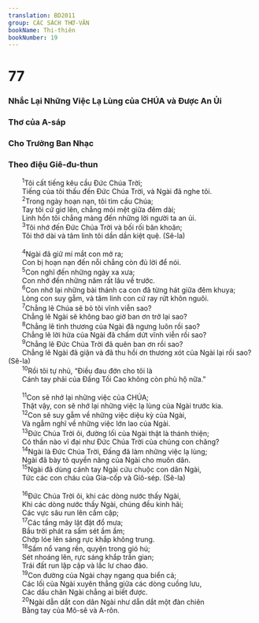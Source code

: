 ```yaml
---
translation: BD2011
group: CÁC SÁCH THƠ-VĂN
bookName: Thi-thiên 
bookNumber: 19
---
```


<div class="title"><h1>77</h1><h3>Nhắc Lại Những Việc Lạ Lùng của CHÚA và Ðược An Ủi</h3><h3>Thơ của A-sáp</h3><h3>Cho Trưởng Ban Nhạc</h3><h3>Theo điệu Giê-đu-thun</h3></div>
<span class="verse thi_77_1">  <sup>1</sup>Tôi cất tiếng kêu cầu Ðức Chúa Trời;<br/>  Tiếng của tôi thấu đến Ðức Chúa Trời, và Ngài đã nghe tôi.<br/></span>
<span class="verse thi_77_2">  <sup>2</sup>Trong ngày hoạn nạn, tôi tìm cầu Chúa;<br/>  Tay tôi cứ giơ lên, chẳng mỏi mệt giữa đêm dài;<br/>  Linh hồn tôi chẳng màng đến những lời người ta an ủi.<br/></span>
<span class="verse thi_77_3">  <sup>3</sup>Tôi nhớ đến Ðức Chúa Trời và bối rối băn khoăn;<br/>  Tôi thở dài và tâm linh tôi dần dần kiệt quệ. (Sê-la)<br/><br/></span>
<span class="verse thi_77_4">  <sup>4</sup>Ngài đã giữ mí mắt con mở ra;<br/>  Con bị hoạn nạn đến nỗi chẳng còn đủ lời để nói.<br/></span>
<span class="verse thi_77_5">  <sup>5</sup>Con nghĩ đến những ngày xa xưa;<br/>  Con nhớ đến những năm rất lâu về trước.<br/></span>
<span class="verse thi_77_6">  <sup>6</sup>Con nhớ lại những bài thánh ca con đã từng hát giữa đêm khuya;<br/>  Lòng con suy gẫm, và tâm linh con cứ ray rứt khôn nguôi.<br/></span>
<span class="verse thi_77_7">  <sup>7</sup>Chẳng lẽ Chúa sẽ bỏ tôi vĩnh viễn sao?<br/>  Chẳng lẽ Ngài sẽ không bao giờ ban ơn trở lại sao?<br/></span>
<span class="verse thi_77_8">  <sup>8</sup>Chẳng lẽ tình thương của Ngài đã ngưng luôn rồi sao?<br/>  Chẳng lẽ lời hứa của Ngài đã chấm dứt vĩnh viễn rồi sao?<br/></span>
<span class="verse thi_77_9">  <sup>9</sup>Chẳng lẽ Ðức Chúa Trời đã quên ban ơn rồi sao?<br/>  Chẳng lẽ Ngài đã giận và đã thu hồi ơn thương xót của Ngài lại rồi sao? (Sê-la)<br/></span>
<span class="verse thi_77_10">  <sup>10</sup>Rồi tôi tự nhủ, “Ðiều đau đớn cho tôi là<br/>  Cánh tay phải của Ðấng Tối Cao không còn phù hộ nữa.” <br/><br/></span>
<span class="verse thi_77_11">  <sup>11</sup>Con sẽ nhớ lại những việc của CHÚA;<br/>  Thật vậy, con sẽ nhớ lại những việc lạ lùng của Ngài trước kia.<br/></span>
<span class="verse thi_77_12">  <sup>12</sup>Con sẽ suy gẫm về những việc diệu kỳ của Ngài,<br/>  Và ngẫm nghĩ về những việc lớn lao của Ngài.<br/></span>
<span class="verse thi_77_13">  <sup>13</sup>Ðức Chúa Trời ôi, đường lối của Ngài thật là thánh thiện;<br/>  Có thần nào vĩ đại như Ðức Chúa Trời của chúng con chăng?<br/></span>
<span class="verse thi_77_14">  <sup>14</sup>Ngài là Ðức Chúa Trời, Ðấng đã làm những việc lạ lùng;<br/>  Ngài đã bày tỏ quyền năng của Ngài cho muôn dân.<br/></span>
<span class="verse thi_77_15">  <sup>15</sup>Ngài đã dùng cánh tay Ngài cứu chuộc con dân Ngài,<br/>  Tức các con cháu của Gia-cốp và Giô-sép. (Sê-la)<br/><br/></span>
<span class="verse thi_77_16">  <sup>16</sup>Ðức Chúa Trời ôi, khi các dòng nước thấy Ngài,<br/>  Khi các dòng nước thấy Ngài, chúng đều kinh hãi;<br/>  Các vực sâu run lên cầm cập;<br/></span>
<span class="verse thi_77_17">  <sup>17</sup>Các tầng mây lật đật đổ mưa;<br/>  Bầu trời phát ra sấm sét ầm ầm;<br/>  Chớp lóe lên sáng rực khắp không trung.<br/></span>
<span class="verse thi_77_18">  <sup>18</sup>Sấm nổ vang rền, quyện trong gió hú;<br/>  Sét nhoáng lên, rực sáng khắp trần gian;<br/>  Trái đất run lập cập và lắc lư chao đảo.<br/></span>
<span class="verse thi_77_19">  <sup>19</sup>Con đường của Ngài chạy ngang qua biển cả;<br/>  Các lối của Ngài xuyên thẳng giữa các dòng cuồng lưu,<br/>  Các dấu chân Ngài chẳng ai biết được.<br/></span>
<span class="verse thi_77_20">  <sup>20</sup>Ngài dẫn dắt con dân Ngài như dẫn dắt một đàn chiên<br/>  Bằng tay của Mô-sê và A-rôn.<br/></span>
